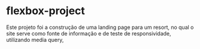 # flexbox-project
Este projeto foi a construção de uma landing page para um resort, no qual o site serve como fonte de informação e de teste de responsividade, utilizando media query, 

